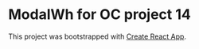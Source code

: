 # ModalWh for OC project 14

This project was bootstrapped with [Create React App](https://github.com/facebook/create-react-app).
